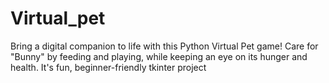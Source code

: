 # Virtual_pet
Bring a digital companion to life with this Python Virtual Pet game! Care for  "Bunny" by feeding and playing, while keeping an eye on its hunger and health. It's  fun, beginner-friendly tkinter project
